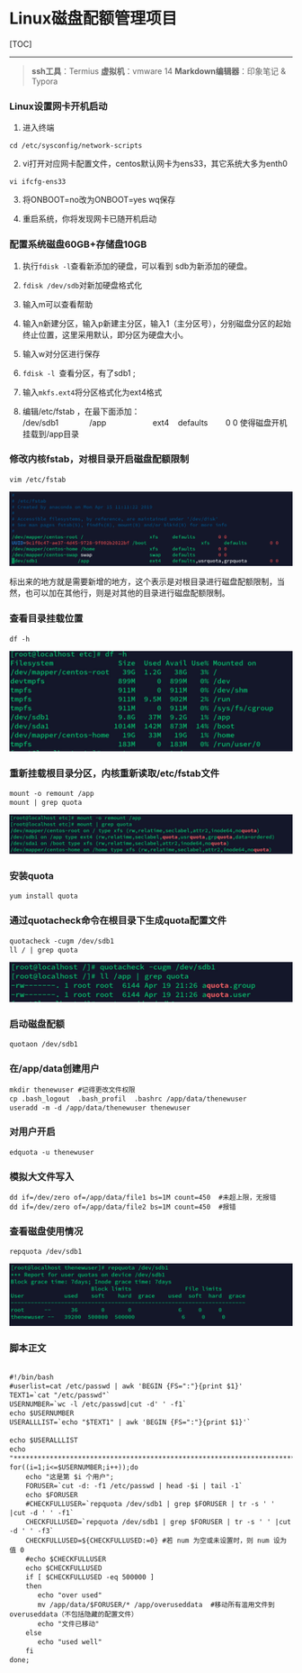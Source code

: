 # Linux磁盘配额管理项目
[TOC]
***
>**ssh工具**：Termius
>**虚拟机**：vmware 14
>**Markdown编辑器**：印象笔记 & Typora

### Linux设置网卡开机启动
1. 进入终端
```
cd /etc/sysconfig/network-scripts
```
2. vi打开对应网卡配置文件，centos默认网卡为ens33，其它系统大多为enth0
```
vi ifcfg-ens33
```
3. 将ONBOOT=no改为ONBOOT=yes
wq保存

4. 重启系统，你将发现网卡已随开机启动

### 配置系统磁盘60GB+存储盘10GB
1. 执行``` fdisk -l ```查看新添加的硬盘，可以看到 sdb为新添加的硬盘。

2. ```fdisk /dev/sdb```对新加硬盘格式化

3. 输入m可以查看帮助

4. 输入n新建分区，输入p新建主分区，输入1（主分区号），分别磁盘分区的起始终止位置，这里采用默认，即分区为硬盘大小。

5. 输入w对分区进行保存

6. ```fdisk -l ```查看分区，有了sdb1 ;
7. 输入```mkfs.ext4```将分区格式化为ext4格式
8. 编辑/etc/fstab ，在最下面添加：
/dev/sdb1              /app                     ext4    defaults        0 0
使得磁盘开机挂载到/app目录

### 修改内核fstab，对根目录开启磁盘配额限制
```
vim /etc/fstab 
```
![image](1.jpg)

标出来的地方就是需要新增的地方，这个表示是对根目录进行磁盘配额限制，当然，也可以加在其他行，则是对其他的目录进行磁盘配额限制。

### 查看目录挂载位置
```
df -h
```
![image](2.jpg)

### 重新挂载根目录分区，内核重新读取/etc/fstab文件
```
mount -o remount /app
mount | grep quota
```
![image](3.jpg)

### 安装quota
```
yum install quota
```

### 通过quotacheck命令在根目录下生成quota配置文件
```
quotacheck -cugm /dev/sdb1
ll / | grep quota
```
![image](4.jpg)

### 启动磁盘配额
```
quotaon /dev/sdb1
```

### 在/app/data创建用户
```
mkdir thenewuser #记得更改文件权限
cp .bash_logout  .bash_profil  .bashrc /app/data/thenewuser
useradd -m -d /app/data/thenewuser thenewuser
```

### 对用户开启
```
edquota -u thenewuser
```

### 模拟大文件写入
```
dd if=/dev/zero of=/app/data/file1 bs=1M count=450  #未超上限，无报错
dd if=/dev/zero of=/app/data/file2 bs=1M count=450  #报错
```


### 查看磁盘使用情况
```
repquota /dev/sdb1
```
![image](5.jpg)

### 脚本正文
```

#!/bin/bash
#userlist=cat /etc/passwd | awk 'BEGIN {FS=":"}{print $1}'
TEXT1=`cat "/etc/passwd"`
USERNUMBER=`wc -l /etc/passwd|cut -d' ' -f1`
echo $USERNUMBER
USERALLLIST=`echo "$TEXT1" | awk 'BEGIN {FS=":"}{print $1}'`

echo $USERALLLIST
echo "******************************************************************************"
for((i=1;i<=$USERNUMBER;i++));do
    echo "这是第 $i 个用户";
    FORUSER=`cut -d: -f1 /etc/passwd | head -$i | tail -1`
    echo $FORUSER
    #CHECKFULLUSER=`repquota /dev/sdb1 | grep $FORUSER | tr -s ' ' |cut -d ' ' -f1`
    CHECKFULLUSED=`repquota /dev/sdb1 | grep $FORUSER | tr -s ' ' |cut -d ' ' -f3`
    CHECKFULLUSED=${CHECKFULLUSED:=0} #若 num 为空或未设置时，则 num 设为值 0
    #echo $CHECKFULLUSER
    echo $CHECKFULLUSED
    if [ $CHECKFULLUSED -eq 500000 ]
    then
       echo "over used"
       mv /app/data/$FORUSER/* /app/overuseddata  #移动所有滥用文件到overuseddata（不包括隐藏的配置文件）
       echo "文件已移动"
    else
       echo "used well"
    fi
done;
```